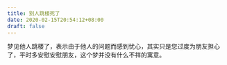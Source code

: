 ```yaml
---
title: 别人跳楼死了
date: 2020-02-15T20:54:12+08:00
draft: false
---
```


梦见他人跳楼了，表示由于他人的问题而感到忧心，其实只是您过度为朋友担心了，平时多安慰安慰朋友，这个梦并没有什么不祥的寓意。<br>
